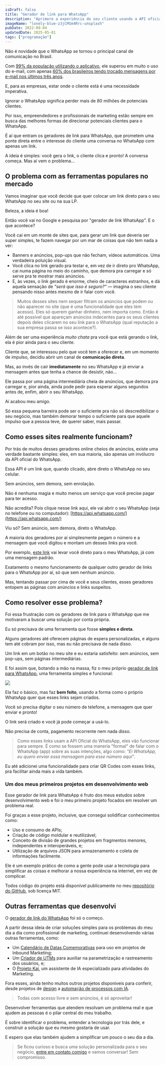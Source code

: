 ```yaml
---
isDraft: false
title: "Gerador de link para WhatsApp"
description: "Aprimore a experiência do seu cliente usando a API oficial do WhatsApp, de graça e sem anúncios."
imageName: "lonely-blue-z3jCMSm4Rrc-unsplash"
pubDate: 2022-09-04
updatedDate: 2025-05-01
tags: ["programação"]
---
```


Não é novidade que o WhatsApp se tornou o principal canal de comunicação no Brasil.

Com [99% da população utilizando o aplicativo](https://www.statista.com/topics/7731/whatsapp-in-brazil/), ele superou em muito o uso do e-mail, com apenas [60% dos brasileiros tendo trocado mensagens por e-mail nos últimos três anos](https://www.statista.com/statistics/1083373/brazil-email-usage-rate/).

E, para as empresas, estar onde o cliente está é uma necessidade imperativa.

Ignorar o WhatsApp significa perder mais de 80 milhões de potenciais clientes.

Por isso, empreendedores e profissionais de marketing estão sempre em busca das melhores formas de direcionar potenciais clientes para o WhatsApp.

É aí que entram os geradores de link para WhatsApp, que prometem uma ponte direta entre o interesse do cliente uma conversa no WhatsApp com apenas um link.

A ideia é simples: você gera o link, o cliente clica e pronto! A conversa começa. Mas aí vem o problema...

## O problema com as ferramentas populares no mercado

Vamos imaginar que você decide que quer colocar um link direto para o seu WhatsApp no seu site ou na sua LP.

Beleza, a ideia é boa!

Então você vai no Google e pesquisa por "gerador de link WhatsApp". E o que acontece?

Você cai em um monte de sites que, para gerar um link que deveria ser super simples, te fazem navegar por um mar de coisas que não tem nada a ver:
* Banners e anúncios, pop-ups que não fecham, vídeos automáticos. Uma verdadeira poluição visual.
* Você clica no link gerado pra testar e, em vez de ir direto pro WhatsApp, cai numa página no meio do caminho, que demora pra carregar e só serve pra te mostrar mais anúncios.
* E, às vezes, o link gerado é enorme, cheio de caracteres estranhos, e dá aquela sensação de *"será que isso é seguro?"* — imagina o seu cliente pensando nisso antes mesmo de ir falar com você.

> Muitos desses sites nem sequer filtram os anúncios que podem ou não aparecer no site (que é uma funcionalidade que eles tem acesso). Eles só querem ganhar dinheiro, nem importa como. Então é até possível que apareçam anúncios indecentes para os seus clientes depois deles clicarem no seu link para o WhatsApp (qual reputação a sua empresa passa se isso acontece?).

Além de ser uma experiência *muito chata* pra você que está gerando o link, ela é pior ainda para o seu cliente.

Cliente que, se interessou pelo que você tem a oferecer e, em um momento de impulso, decidiu abrir um canal de **comunicação direta**.

Mas, ao invés de cair **imediatamente** no seu WhatsApp e já enviar a mensagem antes que tenha a chance de desistir, não...

Ele passa por uma página intermediária cheia de anúncios, que demora pra carregar e, pior ainda, ainda pode pedir para esperar alguns segundos antes de, enfim, abrir o seu WhatsApp.

Aí acabou meu amigo.

Só essa pequena barreira pode ser o suficiente pra não só descredibilizar o seu negócio, mas também demorar tempo o suficiente para que aquele impulso que a pessoa teve, de querer saber, mais passar.

## Como esses sites realmente funcionam?

Por trás de muitos desses geradores online cheios de anúncios, existe uma verdade bastante simples: eles, em sua maioria, são apenas um invólucro da API oficial do WhatsApp.

Essa API é um link que, quando clicado, abre direto o WhatsApp no seu celular.

Sem anúncios, sem demora, sem enrolação.

Não é nenhuma magia e muito menos um serviço que você precise pagar para ter acesso.

Não acredita? Pois clique nesse link aqui, ele vai abrir o seu WhatsApp (seja no telefone ou no computador): [https://api.whatsapp.com/](https://api.whatsapp.com/)

Viu só? Sem anúncio, sem demora, direto o WhatsApp.

A maioria dos geradores por aí simplesmente pegam o número e a mensagem que você digitou e montam um desses links pra você.

Por exemplo, [este link](https://api.whatsapp.com/send/?phone=5541935009236&text=Oi) vai levar você direto para o meu WhatsApp, já com uma mensagem padrão.

Exatamento o mesmo funcionamento de qualquer outro gerador de links para o WhatsApp por aí, só que sem nenhum anúncio.

Mas, tentando passar por cima de você e seus clientes, esses geradores entopem as páginas com anúncios e links suspeitos.

## Como resolver esse problema?

Foi essa frustração com os geradores de link para o WhatsApp que me motivaram a buscar uma solução por conta própria.

Eu só precisava de uma ferramenta que fosse **simples e direta**.

Alguns geradores até oferecem páginas de espera personalizadas, e alguns tem até cobram por isso, mas eu não precisava de nada disso.

Um link em um botão no meu site e eu estaria satisfeito: sem anúncios, sem pop-ups, sem páginas intermediárias.

E foi assim que, botando a mão na massa, fiz o meu próprio [gerador de link para WhatsApp](https://apps.andremourasantos.com/link-de-whatsapp/), uma ferramenta simples e funcional:

![](https://andremourasantos.com.br/assets/image-2-ebHN97Zj.png)

Ela faz o básico, mas faz **bem feito**, usando a forma como o próprio WhatsApp quer que esses links sejam criados.

Você só precisa digitar o seu número de telefone, a mensagem que quer enviar e pronto!

O link será criado e você já pode começar a usá-lo.

Não precisa de conta, pagamento recorrente nem nada disso.

> Como esses links usam a API Oficial do WhatsApp, eles vão funcionar para sempre. É como se fossem uma maneria "formal" de falar com o WhatsApp (app) sobre as suas intenções, algo como: *"Ei WhatsApp, eu quero enviar essa mensagem para esse número aqui"*.

Eu até adicionei uma funcionalidade para criar QR Codes com esses links, pra facilitar ainda mais a vida também.

### Um dos meus primeiros projetos em desenvolvimento web

Esse gerador de link para WhatsApp é fruto dos meus estudos sobre desenvolvimento web e foi o meu primeiro projeto focados em resolver um problema real.

Foi graças a esse projeto, inclusive, que consegui solidificar conhecimentos como:
* Uso e consumo de APIs;
* Criação de código moldular e reutilizável;
* Conceito de divisão de grandes projetos em fragmentos menores, independentes e interoperáveis, e;
* Utilização de arquivos JSON para armazenamento e coleta de informações facilmente.

Ele é um exemplo prático de como a gente pode usar a tecnologia para simplificar as coisas e melhorar a nossa experiência na internet, em vez de complicar.

Todos código do projeto está disponível publicamente no meu [repositório do GitHub](https://github.com/andremourasantos/apps), sob licença MIT.

## Outras ferramentas que desenvolvi

O [gerador de link do WhatsApp](https://apps.andremourasantos.com/link-de-whatsapp/) foi só o começo.

A partir dessa ideia de criar soluções simples para os problemas do meu dia a dia como profissional de marketing, continuei desenvolvendo várias outras ferramentas, como:
* Um [Calendário de Datas Comemorativas](/portfolio/calendario-de-datas-comemorativas) para uso em projetos de Inbound Marketing;
* Um [Criador de UTMs](/portfolio/criador-de-utms) para auxiliar na parametrização e rastreamento dos usuários, e;
* O [Projeto Kai](/portfolio/projeto-kai), um assistente de IA especializado para atividades do Marketing. 

Fora esses, ainda tenho muitos outros projetos disponíveis para conferir, desde projetos de [design](/portfolio/design) a [automação de processos com IA](/portfolio/automacao).

> Todas com acesso livre e sem anúncios, é só aproveitar!

Desenvolver ferramentas que atendem resolvam um problema real e que ajudem as pessoas é o pilar central do meu trabalho.

É sobre identificar o problema, entender a tecnologia por trás dele, e construir a solução que eu mesmo gostaria de usar.

E espero que elas também ajudem a simplificar um pouco o seu dia a dia.

> Se ficou curioso e busca uma solução personalizada para o seu negócio, [entre em contato comigo](https://api.whatsapp.com/send/?phone=5541935009236&text=Oi%2C%20gostaria%20de%20entrar%20em%20contato%20para%20apresentar%20meu%20projeto) e vamos conversar! Sem compromisso.